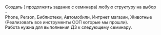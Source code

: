 Создать ( продолжить задание с семинара) любую структуру на выбор - \
Phone, Person, Библиотеки, Автомобили, Интрнет магазин, Животные \
(Реализовать все инструменты ООП которые мы прошли). \
Работа нужна для выполнения ДЗ к следующему семинару.